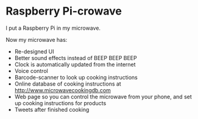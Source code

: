 # Raspberry Pi-crowave

I put a Raspberry Pi in my microwave.

Now my microwave has:

* Re-designed UI
* Better sound effects instead of BEEP BEEP BEEP
* Clock is automatically updated from the internet
* Voice control
* Barcode-scanner to look up cooking instructions
* Online database of cooking instructions at http://www.microwavecookingdb.com
* Web page so you can control the microwave from your phone, and set up cooking instructions for products 
* Tweets after finished cooking
